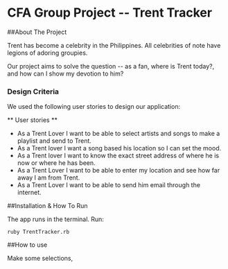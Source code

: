 # CFA Group Project -- Trent Tracker

##About The Project

Trent has become a celebrity in the Philippines. All celebrities of note have legions of adoring groupies.

Our project aims to solve the question -- as a fan, where is Trent today?, and how can I show my devotion to him?

### Design Criteria

We used the following user stories to design our application:

** User stories **
* As a Trent Lover I want to be able to select artists and songs to make a playlist and send to Trent.
* As a Trent lover I want a song based his location so I can set the mood.
* As a Trent lover I want to know the exact street address of where he is now or where he has been.
* As a Trent Lover I want to be able to enter my location and see how far away I am from Trent.
* As a Trent Lover I want to be able to send him email through the internet.

##Installation & How To Run

The app runs in the terminal. Run:

`ruby TrentTracker.rb`

##How to use

Make some selections, 
